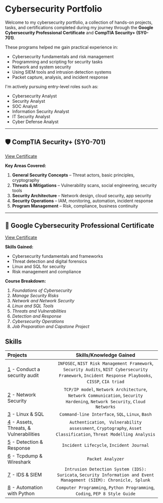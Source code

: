 # Cybersecurity Portfolio

Welcome to my cybersecurity portfolio, a collection of hands-on projects, tasks, and certifications completed during my journey through the **Google Cybersecurity Professional Certificate** and **CompTIA Security+ (SY0-701)**.

These programs helped me gain practical experience in:
- Cybersecurity fundamentals and risk management
- Programming and scripting for security tasks
- Network and system security
- Using SIEM tools and intrusion detection systems
- Packet capture, analysis, and incident response

I'm actively pursuing entry-level roles such as:
- Cybersecurity Analyst  
- Security Analyst  
- SOC Analyst  
- Information Security Analyst  
- IT Security Analyst  
- Cyber Defense Analyst

---

## 🛡️ CompTIA Security+ (SY0-701)

[View Certificate](https://www.credly.com/badges/c7e607cc-8cd1-4746-ba4b-3f8da7b0b84f/public_url)

**Key Areas Covered:**
1. **General Security Concepts** – Threat actors, basic principles, cryptography  
2. **Threats & Mitigations** – Vulnerability scans, social engineering, security tools  
3. **Security Architecture** – Network design, cloud security, app security  
4. **Security Operations** – IAM, monitoring, automation, incident response  
5. **Program Management** – Risk, compliance, business continuity

---

## 🔐 Google Cybersecurity Professional Certificate

[View Certificate](https://www.coursera.org/account/accomplishments/professional-cert/BGWBH3JL4VHP)

**Skills Gained:**
- Cybersecurity fundamentals and frameworks  
- Threat detection and digital forensics  
- Linux and SQL for security  
- Risk management and compliance  

**Course Breakdown:**
1. *Foundations of Cybersecurity*  
2. *Manage Security Risks*  
3. *Network and Network Security*  
4. *Linux and SQL Tools*  
5. *Threats and Vulnerabilities*  
6. *Detection and Response*  
7. *Cybersecurity Operations*  
8. *Job Preparation and Capstone Project*

## Skills

| Projects | Skills/Knowledge Gained | 
| :--- |:---:|
| [1](https://github.com/razihamza) - Conduct a security audit | `INFOSEC`, `NIST Risk Management Framework`, `Security Audits`, `NIST Cybersecurity Framework`, `Incident Response Playbooks`, `CISSP`, `CIA triad` |
| [2](https://github.com/razihamza) - Network Security | `TCP/IP model`,  `Network Architecture`, `Network Communication`, `Security Hardening`, `Network Security`, `Cloud Networks` | 
| [3](https://github.com/razihamza) - Linux & SQL | `Command-line Interface`, `SQL`, `Linux`, `Bash` | 
| [4](https://github.com/razihamza) - Assets, Threats, & Vulnerabilities | `Authentication`, ` Vulnerability assessment`, `Cryptography`, `Asset Classification`, `Threat Modelling Analysis`|
| [5](https://github.com/razihamza) - Detection & Response | `Incident Lifecycle`, `Incident Journal` |
| [6](https://github.com/razihamza) - Tcpdump & Wireshark | `Packet Analyzer` | 
| [7](https://github.com/razihamza) - IDS & SIEM | `Intrusion Detection System (IDS): Suricata`, `Security Information and Event Management (SIEM): Chronicle, Splunk` |
| [8](https://github.com/razihamza) - Automation with Python | `Computer Programming`, `Python Programming`, `Coding`, `PEP 8 Style Guide`| 

